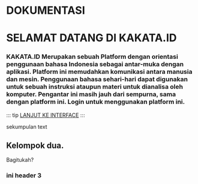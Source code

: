 # DOKUMENTASI
# SELAMAT DATANG DI KAKATA.ID

### KAKATA.ID Merupakan sebuah Platform dengan orientasi penggunaan bahasa Indonesia sebagai antar-muka dengan aplikasi. Platform ini memudahkan komunikasi antara manusia dan mesin. Penggunaan bahasa sehari-hari dapat digunakan untuk sebuah instruksi ataupun materi untuk dianalisa oleh komputer. Pengantar ini masih jauh dari sempurna, sama dengan platform ini. Login untuk menggunakan platform ini.

::: tip
[ LANJUT KE INTERFACE](/interface/)
:::



sekumpulan text

## Kelompok dua.

Bagitukah?

### ini header 3


